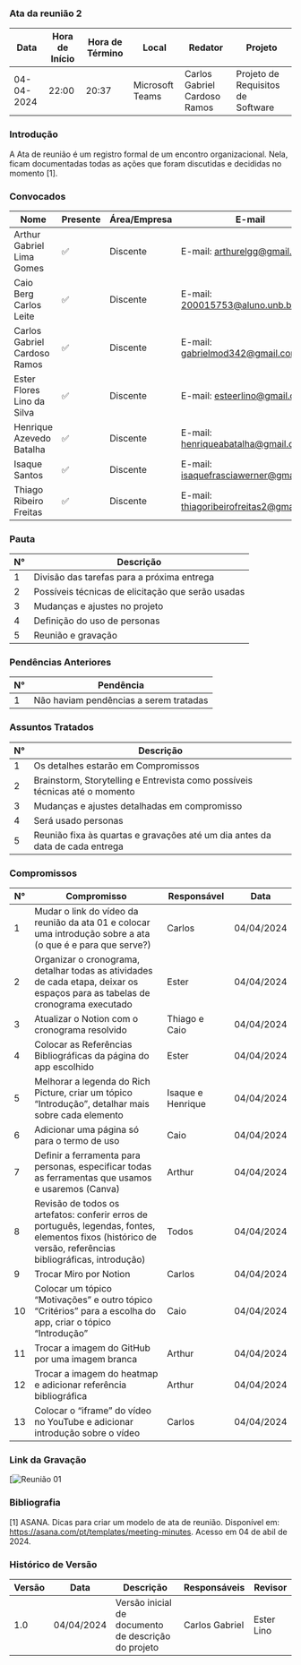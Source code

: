 
### Ata da reunião 2

| Data       | Hora de Início | Hora de Término | Local           | Redator               | Projeto       |
|------------|-----------------|------------------|-----------------|-----------------------|---------------|
| 04-04-2024 | 22:00           | 20:37            | Microsoft Teams | Carlos Gabriel Cardoso Ramos | Projeto de Requisitos de Software|

### Introdução
A Ata de reunião é um registro formal de um encontro organizacional. Nela, ficam documentadas todas as ações que foram discutidas e decididas no momento [1].

### Convocados
| Nome                                  | Presente | Área/Empresa | E-mail                                |
|---------------------------------------|----------|--------------|---------------------------------------|
| Arthur Gabriel Lima Gomes                  | ✅        | Discente     | E-mail: arthurelgg@gmail.com |
| Caio Berg Carlos Leite            | ✅       | Discente     | E-mail: 200015753@aluno.unb.br        |
| Carlos Gabriel Cardoso Ramos                | ✅       | Discente     | E-mail: gabrielmod342@gmail.com    |
| Ester Flores Lino da Silva                | ✅       | Discente     | E-mail: esteerlino@gmail.com   |
| Henrique Azevedo Batalha             | ✅       | Discente     | E-mail:  henriqueabatalha@gmail.com     |
| Isaque Santos | ✅        | Discente     | E-mail: isaquefrasciawerner@gmail.com        |
| Thiago Ribeiro Freitas                   | ✅      | Discente     | E-mail: thiagoribeirofreitas2@gmail.com         |

### Pauta
| N°  | Descrição                                         |
|-----|---------------------------------------------------|
| 1   | Divisão das tarefas  para a próxima entrega   |
| 2   | Possíveis técnicas de elicitação que serão usadas   |
| 3   | Mudanças e ajustes no projeto   |
| 4   | Definição do uso de personas   |
| 5   | Reunião e gravação   |




### Pendências Anteriores
| N°  | Pendência                                          |
|-----|----------------------------------------------------|
| 1   | Não haviam pendências a serem tratadas            |

### Assuntos Tratados
| N°  | Descrição                                           |
|-----|-----------------------------------------------------|
| 1   | Os detalhes estarão em Compromissos |
| 2   | Brainstorm, Storytelling e Entrevista  como possíveis técnicas até o momento |
| 3   | Mudanças e ajustes detalhadas em compromisso    |
| 4   | Será usado personas   |
| 5   | Reunião fixa às quartas e gravações até um dia antes da data de cada entrega |



### Compromissos

| N°  | Compromisso                           | Responsável        | Data       |
|-----|---------------------------------------|--------------------|------------|
| 1   | Mudar o link do vídeo da reunião da ata 01 e colocar uma introdução sobre a ata (o que é e para que serve?) | Carlos               | 04/04/2024 |
| 2   | Organizar o cronograma, detalhar todas as atividades de cada etapa, deixar os espaços para as tabelas de cronograma executado | Ester             | 04/04/2024  |
| 3   | Atualizar o Notion com o cronograma resolvido | Thiago e Caio    | 04/04/2024   |
| 4   | Colocar as Referências Bibliográficas da página do app escolhido | Ester    | 04/04/2024  |
| 5   | Melhorar a legenda do Rich Picture, criar um tópico “Introdução”, detalhar mais sobre cada elemento | Isaque e Henrique           | 04/04/2024   |
| 6   | Adicionar uma página só para o termo de uso | Caio              | 04/04/2024  |
| 7   | Definir a ferramenta para personas, especificar todas as ferramentas que usamos e usaremos (Canva) | Arthur              | 04/04/2024  |
| 8   | Revisão de todos os artefatos: conferir erros de português, legendas, fontes, elementos fixos (histórico de versão, referências bibliográficas, introdução) | Todos              | 04/04/2024  |
| 9   | Trocar Miro por Notion | Carlos | 04/04/2024  |
| 10  | Colocar um tópico “Motivações” e outro tópico “Critérios” para a escolha do app, criar o tópico “Introdução” | Caio | 04/04/2024 |
| 11  | Trocar a imagem do GitHub por uma imagem branca | Arthur | 04/04/2024 |
| 12  | Trocar a imagem do heatmap e adicionar referência bibliográfica | Arthur | 04/04/2024 |
| 13  | Colocar o “iframe” do vídeo no YouTube e adicionar introdução sobre o vídeo | Carlos | 04/04/2024 |


### Link da Gravação
[![Reunião 01]()

### Bibliografia
[1] ASANA. Dicas para criar um modelo de ata de reunião. Disponível em: https://asana.com/pt/templates/meeting-minutes. Acesso em 04 de abil de 2024.


### Histórico de Versão
| Versão | Data       | Descrição                           | Responsáveis          | Revisor        |
|--------|------------|-------------------------------------|------------------------|----------------|
|1.0	|04/04/2024|	Versão inicial de documento de descrição do projeto	|Carlos	Gabriel |Ester Lino |

